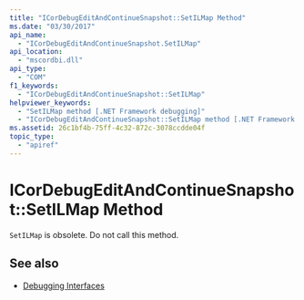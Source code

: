 ```yaml
---
title: "ICorDebugEditAndContinueSnapshot::SetILMap Method"
ms.date: "03/30/2017"
api_name: 
  - "ICorDebugEditAndContinueSnapshot.SetILMap"
api_location: 
  - "mscordbi.dll"
api_type: 
  - "COM"
f1_keywords: 
  - "ICorDebugEditAndContinueSnapshot::SetILMap"
helpviewer_keywords: 
  - "SetILMap method [.NET Framework debugging]"
  - "ICorDebugEditAndContinueSnapshot::SetILMap method [.NET Framework debugging]"
ms.assetid: 26c1bf4b-75ff-4c32-872c-3078ccdde04f
topic_type: 
  - "apiref"
---
```

# ICorDebugEditAndContinueSnapshot::SetILMap Method
`SetILMap` is obsolete. Do not call this method.  
  
## See also

- [Debugging Interfaces](debugging-interfaces.md)
